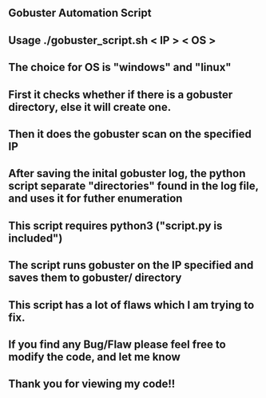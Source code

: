 ## Gobuster Automation Script

## Usage ./gobuster_script.sh < IP > < OS >
## The choice for OS is "windows" and "linux"
## First it checks whether if there is a gobuster directory, else it will create one.
## Then it does the gobuster scan on the specified IP

## After saving the inital gobuster log, the python script separate "directories"  found in the log file, and uses it for futher enumeration


## This script requires python3 ("script.py is included")
## The script runs gobuster on the IP specified and saves them to gobuster/ directory
## This script has a lot of flaws which I am trying to fix.
## If you find any Bug/Flaw please feel free to modify the code, and let me know

## Thank you for viewing my code!!
